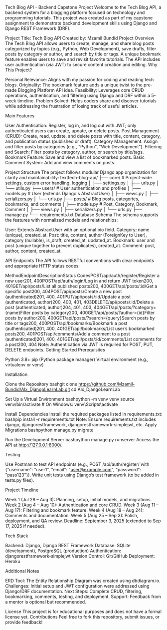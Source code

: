 Tech Blog API - Backend Capstone Project
Welcome to the Tech Blog API, a backend system for a blogging platform focused on technology and programming tutorials. This project was created as part of my capstone assignment to demonstrate backend development skills using Django and Django REST Framework (DRF).

Project Title: Tech Blog API
Created by: Mzamil Bundid
Project Overview
The Tech Blog API allows users to create, manage, and share blog posts categorized by topics (e.g., Python, Web Development), save drafts, filter posts by category or author, and search by title or tags. A unique bookmark feature enables users to save and revisit favorite tutorials. The API includes user authentication (via JWT) to secure content creation and editing.
Why This Project?

Personal Relevance: Aligns with my passion for coding and reading tech blogs.
Originality: The bookmark feature adds a unique twist to the pre-made Blogging Platform API idea.
Feasibility: Leverages core CRUD operations, authentication, and filtering using Django and DRF within a 5-week timeline.
Problem Solved: Helps coders share and discover tutorials while addressing the frustration of losing track of useful articles.

Main Features

User Authentication: Register, log in, and log out with JWT; only authenticated users can create, update, or delete posts.
Post Management (CRUD): Create, read, update, and delete posts with title, content, category, and publication status (published or draft).
Category Management: Assign and filter posts by categories (e.g., "Python", "Web Development").
Filtering and Search: Filter posts by category, author, or search by title/tags.
Bookmark Feature: Save and view a list of bookmarked posts.
Basic Comment System: Add and view comments on posts.

Project Structure
The project follows modular Django app organization for clarity and maintainability:
texttech-blog-api/
├── core/              # Project-wide settings, custom error handling, logging
│   ├── settings.py
│   ├── urls.py
│   └── utils.py
├── users/             # User authentication and profiles
│   ├── models.py      # User (extends Django's AbstractUser)
│   ├── views.py
│   ├── serializers.py
│   └── urls.py
├── posts/             # Blog posts, categories, bookmarks, and comments
│   ├── models.py      # Post, Category, Bookmark, Comment
│   ├── views.py
│   ├── serializers.py
│   └── urls.py
├── manage.py
└── requirements.txt
Database Schema
The schema supports the features with normalized models and relationships:

User: Extends AbstractUser with an optional bio field.
Category: name (unique), created_at.
Post: title, content, author (ForeignKey to User), category (nullable), is_draft, created_at, updated_at.
Bookmark: user and post (unique together to prevent duplicates), created_at.
Comment: post, author, content, created_at.

API Endpoints
The API follows RESTful conventions with clear endpoints and appropriate HTTP status codes:































































































MethodEndpointDescriptionStatus CodesPOST/api/auth/register/Register a new user201, 400POST/api/auth/login/Log in and return JWT token200, 401GET/api/posts/List all published posts200, 400GET/api/posts/:id/Get a specific post200, 404POST/api/posts/Create a new post (authenticated)201, 400, 401PUT/api/posts/:id/Update a post (authenticated, author)200, 400, 401, 403DELETE/api/posts/:id/Delete a post (authenticated, author)204, 401, 403, 404GET/api/posts/?category={name}Filter posts by category200, 400GET/api/posts/?author={id}Filter posts by author200, 400GET/api/posts/?search={query}Search posts by title or tags200, 400POST/api/bookmarks/Bookmark a post (authenticated)201, 400, 401GET/api/bookmarks/List user’s bookmarked posts200, 401POST/api/comments/Add a comment to a post (authenticated)201, 400, 401GET/api/posts/:id/comments/List comments for a post200, 404
Note: Authentication via JWT is required for POST, PUT, DELETE endpoints.
Getting Started
Prerequisites

Python 3.8+
pip (Python package manager)
Virtual environment (e.g., virtualenv or venv)

Installation

Clone the Repository
bashgit clone https://github.com/Mzamil-Bundid/Alx_DjangoLearnLab.git
cd Alx_DjangoLearnLab

Set Up a Virtual Environment
bashpython -m venv venv
source venv/bin/activate  # On Windows: venv\Scripts\activate

Install Dependencies
Install the required packages listed in requirements.txt:
bashpip install -r requirements.txt
Note: Ensure requirements.txt includes django, djangorestframework, djangorestframework-simplejwt, etc.
Apply Migrations
bashpython manage.py migrate

Run the Development Server
bashpython manage.py runserver
Access the API at http://127.0.0.1:8000/.

Testing

Use Postman to test API endpoints (e.g., POST /api/auth/register/ with {"username": "user1", "email": "user@example.com", "password": "pass123"}).
Write unit tests using Django’s test framework (to be added in tests.py files).

Project Timeline

Week 1 (Jul 28 – Aug 3): Planning, setup, initial models, and migrations.
Week 2 (Aug 4 – Aug 10): Authentication and core CRUD.
Week 3 (Aug 11 – Aug 17): Filtering and bookmark feature.
Week 4 (Aug 18 – Aug 24): Comments and documentation.
Week 5 (Aug 25 – Sep 3): Polish, deployment, and QA review.
Deadline: September 3, 2025 (extended to Sep 17, 2025 if needed).

Tech Stack

Backend: Django, Django REST Framework
Database: SQLite (development), PostgreSQL (production)
Authentication: djangorestframework-simplejwt
Version Control: Git/GitHub
Deployment: Heroku

Additional Notes

ERD Tool: The Entity Relationship Diagram was created using dbdiagram.io.
Challenges: Initial setup and JWT configuration were addressed using Django/DRF documentation.
Next Steps: Complete CRUD, filtering, bookmarking, comments, testing, and deployment.
Support: Feedback from a mentor is optional but recommended.

License
This project is for educational purposes and does not have a formal license yet.
Contributions
Feel free to fork this repository, submit issues, or provide feedback!
